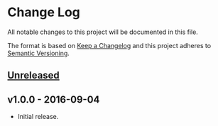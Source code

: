 # Change Log
All notable changes to this project will be documented in this file.

The format is based on [Keep a Changelog](http://keepachangelog.com/) and this project adheres to [Semantic Versioning](http://semver.org/).

## [Unreleased]

## v1.0.0 - 2016-09-04
- Initial release.

[Unreleased]: https://github.com/raphaelstolt/php-cs-fixer-custom-fixers/compare/v1.0.0...HEAD
